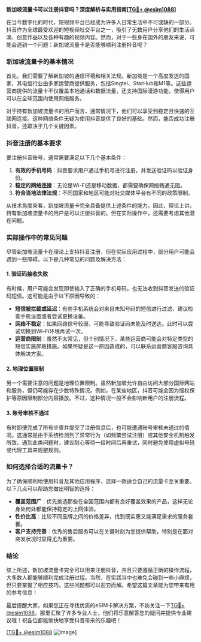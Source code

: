 **新加坡流量卡可以注册抖音吗？深度解析与实用指南[[TG💪+ @esim1088](https://t.me/s/esim1088)]**

在当今数字化的时代，短视频平台已经成为许多人日常生活中不可或缺的一部分。抖音作为全球最受欢迎的短视频社交平台之一，吸引了无数用户分享他们的生活点滴、创意作品以及各种有趣的视频内容。然而，对于一些身在国外的朋友来说，可能会遇到一个问题：新加坡流量卡是否能够顺利注册抖音呢？

### 新加坡流量卡的基本情况

首先，我们需要了解新加坡的通信环境和相关法规。新加坡是一个高度发达的国家，其电信行业由多家运营商提供服务，包括Singtel、StarHub和M1等。这些运营商提供的流量卡不仅覆盖本地通话和数据流量，还支持国际漫游功能，使得用户可以在全球范围内使用网络服务。

对于持有新加坡流量卡的用户而言，通常情况下，他们可以享受到稳定且快速的互联网连接。这种网络条件无疑为使用抖音提供了良好的基础。然而，能否成功注册抖音，还取决于几个关键因素。

### 抖音注册的基本要求

要注册抖音账号，通常需要满足以下几个基本条件：

1. **有效的手机号码**：抖音要求用户通过手机号进行注册，并发送验证码以验证身份。
2. **稳定的网络连接**：无论是Wi-Fi还是移动数据，都需要确保网络畅通无阻。
3. **符合当地法律法规**：不同国家和地区可能对社交媒体平台有不同的政策限制。

从技术角度来看，新加坡流量卡完全具备提供上述条件的能力。因此，理论上讲，持有新加坡流量卡的用户是可以注册抖音的。但在实际操作中，还需要考虑其他潜在问题。

### 实际操作中的常见问题

尽管新加坡流量卡在理论上支持抖音注册，但在实际应用过程中，部分用户可能会遇到一些障碍。以下是几种常见的问题及解决方法：

#### 1. 验证码接收失败
有时候，用户可能会发现即使输入了正确的手机号码，也无法收到抖音发送的验证码短信。这可能是由于以下原因导致的：
- **短信被拦截或延迟**：有些手机系统会对来自未知号码的短信进行过滤，建议检查手机设置或者尝试更换设备。
- **网络不稳定**：如果网络信号较弱，可能导致验证码未能及时送达。此时可以尝试切换到Wi-Fi环境再试一次。
- **运营商限制**：虽然不太常见，但个别情况下，某些运营商可能会对特定类型的短信实施屏蔽措施。如果怀疑是这一原因造成的，可以联系运营商客服咨询具体解决方案。

#### 2. 地理位置限制
另一个需要注意的问题是地理位置限制。虽然新加坡允许自由访问大部分国际网站和服务，但仍可能存在少数特殊情况。例如，在某些地区，抖音可能会因为版权保护等原因限制部分内容播放。不过，这种情况一般不会影响新用户的注册流程。

#### 3. 账号审核不通过
有时即便完成了所有步骤并提交了注册信息后，也可能遭遇账号审核未通过的情况。这通常是由于系统检测到了异常行为（如频繁尝试注册）或其他安全机制触发所致。遇到此类问题时，建议耐心等待一段时间后再重试，同时避免使用虚拟号码或代理工具来规避规则。

### 如何选择合适的流量卡？

为了确保顺利地使用抖音及其他应用程序，选择一款适合自己的流量卡至关重要。以下几点可以帮助您做出明智的选择：

- **覆盖范围广**：优先挑选那些在全国范围内都有良好覆盖效果的产品，这样无论身处何处都能保持稳定的上网体验。
- **性价比高**：比较不同品牌之间的价格差异，找到既实惠又能满足需求的服务套餐。
- **客户支持完善**：优秀的售后服务可以在关键时刻为您提供帮助，特别是在面对突发状况时显得尤为重要。

### 结论

综上所述，新加坡流量卡完全可以用来注册抖音，并且只要遵循正确的操作流程，大多数人都能够顺利完成注册过程。当然，在实践当中也难免会碰到一些小麻烦，但只要掌握了相应技巧，这些问题都可以迎刃而解。希望这篇文章能为您带来有用的参考信息！

最后提醒大家，如果您正在寻找优质的eSIM卡解决方案，不妨关注一下[TG💪+ @esim1088](https://t.me/s/esim1088)，那里汇聚了许多专业人士，他们将乐意解答您的疑问并提供专业建议哦！祝各位都能愉快地享受抖音带来的乐趣吧！

[[TG💪+ @esim1088](https://t.me/s/esim1088) ![Image](https://i.postimg.cc/4NQfJmqS/Snipaste-2025-05-13-00-14-12.png)]